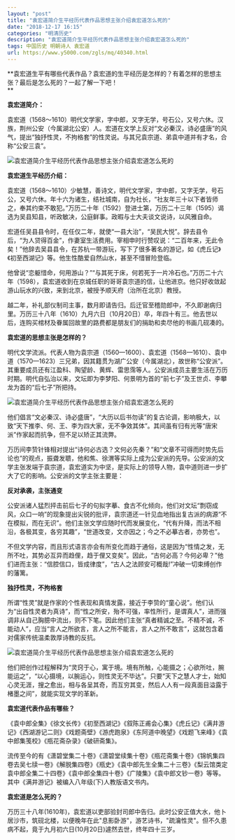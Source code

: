 ```yaml
---
layout: "post"
title: "袁宏道简介生平经历代表作品思想主张介绍袁宏道怎么死的"
date: "2018-12-17 16:15"
categories: "明清历史"
description: "袁宏道简介生平经历代表作品思想主张介绍袁宏道怎么死的"
tags: 中国历史 明朝诗人 袁宏道
url: https://www.y5000.com/zgls/mq/40340.html
---
```






**袁宏道生平有哪些代表作品？袁宏道的生平经历是怎样的？有着怎样的思想主张？最后是怎么死的？一起了解一下吧！  
**

 **袁宏道简介：**

袁宏道（1568～1610）明代文学家，字中郎，又字无学，号石公，又号六休。汉族，荆州公安（今属湖北公安）人。宏道在文学上反对“文必秦汉，诗必盛唐”的风气，提出“独抒性灵，不拘格套”的性灵说。与其兄袁宗道、弟袁中道并有才名，合称“公安三袁”。

![袁宏道简介生平经历代表作品思想主张介绍袁宏道怎么死的](https://img.y5000.com/uploads/allimg/190119/e7087a0bad6a6096a32edc9042667198.jpg)

 **袁宏道生平经历介绍：**

袁宏道（1568～1610）少敏慧，善诗文，明代文学家，字中郎，又字无学，号石公，又号六休。年十六为诸生，结社城南，自为社长，“社友年三十以下者皆师之，奉其约束不敢犯。”万历二十年（1592）登进士第，万历二十三年（1595）谒选为吴县知县，听政敏决，公庭鲜事。政暇与士大夫谈文说诗，以风雅自命。

宏道任吴县县令时，在任仅二年，就使“一县大治”，“吴民大悦”。辞去县令后，“为人贷得百金”，作妻室生活费用。宰相申时行赞叹说：“二百年来，无此令矣！”他辞去吴县县令，在苏杭一带游玩，写下了很多著名的游记，如《虎丘记》《初至西湖记》等。他生性酷爱自然山水，甚至不惜冒险登临。

他曾说“恋躯惜命，何用游山？”“与其死于床，何若死于一片冷石也。”万历二十六年（1598），袁宏道收到在京城任职的哥哥袁宗道的信，让他进京。他只好收敛起游山玩水的兴致，来到北京，被授予顺天府（治所在北京）教授。

越二年，补礼部仪制司主事，数月即请告归。后迁官至稽勋郎中，不久即谢病归里。万历三十八年（1610）九月六日（10月20日）卒，年四十有三。他去世以后，连购买棺材及眷属回故里的路费都是朋友们的捐助和卖尽他的书画几砚凑的。

 **袁宏道的思想主张是怎样的？**

明代文学流派。代表人物为袁宗道（1560—1600）、袁宏道（1568—1610）、袁中道（1570—1623）三兄弟，因其籍贯为湖广公安（今属湖北），故世称“公安派”。其重要成员还有江盈科、陶望龄、黄辉、雷思霈等人。公安派成员主要生活在万历时期。明代自弘治以来，文坛即为李梦阳、何景明为首的“前七子”及王世贞、李攀龙为首的“后七子”所把持。

![袁宏道简介生平经历代表作品思想主张介绍袁宏道怎么死的](https://img.y5000.com/uploads/allimg/190119/87815b0039d56dea1fab0c4fa9d577b4.jpg)

他们倡言“文必秦汉、诗必盛唐”，“大历以后书勿读”的复古论调，影响极大，以致“天下推李、何、王、李为四大家，无不争效其体”。其间虽有归有光等“唐宋派”作家起而抗争，但不足以矫正其流弊。

万历间李贽针锋相对提出“诗何必古选？文何必先秦？”和“文章不可得而时势先后论也”的观点，振聋发聩，他和焦、徐渭等实际上成为公安派的先导。公安派的文学主张发端于袁宗道，袁宏道实为中坚，是实际上的领导人物，袁中道则进一步扩大了它的影响。公安派的文学主张主要是：

 **反对承袭，主张通变**

公安派诸人猛烈抨击前后七子的句拟字摹、食古不化倾向，他们对文坛“剽窃成风，众口一响”的现象提出尖锐的批评，袁宗道还一针见血地指出复古派的病源“不在模拟，而在无识”。他们主张文学应随时代而发展变化，“代有升降，而法不相沿，各极其变，各穷其趣”，“世道改变，文亦因之；今之不必摹古者，亦势也”。

不但文学内容，而且形式语言亦会有所变化而趋于通俗，这是因为“性情之发，无所不吐，其势必互异而趋俚，趋于俚又变矣”。因此，“古何必高？今何必卑？”他们进而主张：“信腔信口，皆成律度”，“古人之法顾安可概哉!”冲破一切束缚创作的藩篱。

 **独抒性灵，不拘格套**

所谓“性灵”就是作家的个性表现和真情发露，接近于李贽的“童心说”。他们认为“出自性灵者为真诗”，而“性之所安，殆不可强，率性所行，是谓真人”，进而强调非从自己胸臆中流出，则不下笔。因此他们主张“真者精诚之至。不精不诚，不能动人”，应当“言人之所欲言，言人之所不能言，言人之所不敢言”，这就包含着对儒家传统温柔敦厚诗教的反抗。

![袁宏道简介生平经历代表作品思想主张介绍袁宏道怎么死的](https://img.y5000.com/uploads/allimg/190119/853aa7dab967275d78221325c131d4ba.jpg)

他们把创作过程解释为“灵窍于心，寓于境。境有所触，心能摄之；心欲所吐，腕能运之”，“以心摄境，以腕运心，则性灵无不毕达”。只要“天下之慧人才士，始知心灵无涯，搜之愈出，相与各呈其奇，而互穷其变，然后人人有一段真面目溢露于楮墨之间”，就能实现文学的革新。

 **袁宏道代表作品有哪些？**

《袁中郎全集》《徐文长传》《初至西湖记》《叙陈正甫会心集》《虎丘记》《满井游记》《西湖游记二则》《戏题斋壁》《游虎跑泉》《东阿道中晚望》《戏题飞来峰》《袁中郎集笺校》《瓶花斋杂录》《破研斋集》。

流传至今的有《潇碧堂集二十卷》《潇碧堂续集十卷》《瓶花斋集十卷》《锦帆集四卷去吴七牍一卷》《解脱集四卷》《瓶史》《袁中郎先生全集二十三卷》《梨云馆类定袁中郎全集二十四卷》《袁中郎全集四十卷》《广陵集》《袁中郎文钞一卷》等等。其中《满井游记》被编入八年级(下)人教版语文书内。

 **袁宏道是怎么死的？**

万历三十八年(1610年)，袁宏道以吏部验封司郎中告归。此时公安正值大水，他卜居沙市，筑砚北楼，以便晚年在此"息影卧游"，游艺诗书，"疏瀹性灵"。但不久患病不起，竟于九月初六日(10月20日)遽然去世，终年四十三岁。
